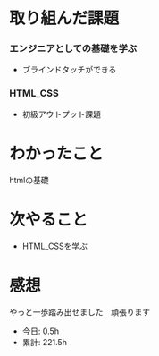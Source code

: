 # 取り組んだ課題
### エンジニアとしての基礎を学ぶ
* ブラインドタッチができる
### HTML_CSS
* 初級アウトプット課題
# わかったこと
htmlの基礎

# 次やること
* HTML_CSSを学ぶ
# 感想
やっと一歩踏み出せました　頑張ります
* 今日: 0.5h
* 累計: 221.5h
